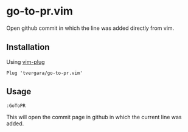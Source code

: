 # go-to-pr.vim

Open github commit in which the line was added directly from vim.

## Installation

Using [vim-plug](https://github.com/junegunn/vim-plug)

```vimL
Plug 'tvergara/go-to-pr.vim'
```

## Usage

```
:GoToPR
```

This will open the commit page in github in which the current line was added.


